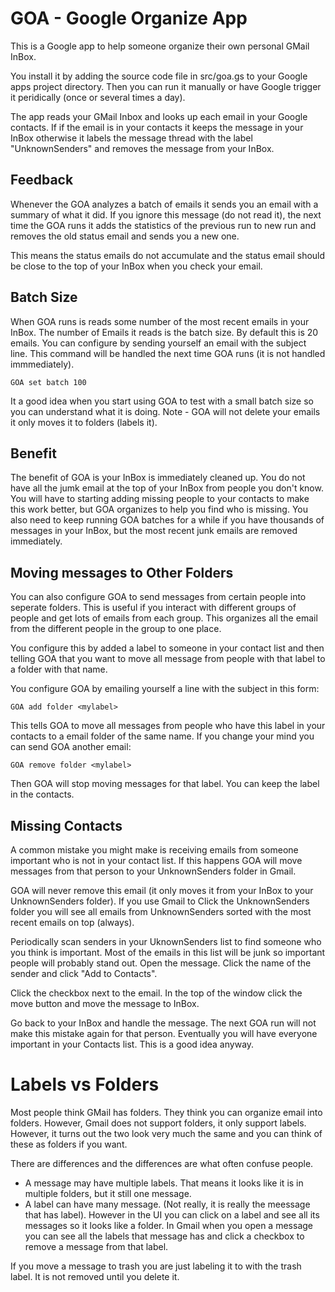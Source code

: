 # GOA - Google Organize App

This is a Google app to help someone organize their own personal GMail InBox.

You install it by adding the source code file in src/goa.gs to your Google apps project directory.
Then you can run it manually or have Google trigger it peridically (once or several times a day).

The app reads your GMail Inbox and looks up each email in your Google contacts. If if the email
is in your contacts it keeps the message in your InBox otherwise it labels the message thread
with the label "UnknownSenders" and removes the message from your InBox.

## Feedback

Whenever the GOA analyzes a batch of emails it sends you an email with a summary
of what it did. If you ignore this message (do not read it), the next time the GOA runs it
adds the statistics of the previous run to new run and removes the old status email and sends
you a new one.

This means the status emails do not accumulate and the status email should be close to the top of your
InBox when you check your email.

## Batch Size

When GOA runs is reads some number of the most recent emails in your InBox. The number
of Emails it reads is the batch size. By default this is 20 emails. You can configure
by sending yourself an email with the subject line. This command will be handled
the next time GOA runs (it is not handled immmediately).

    GOA set batch 100

It a good idea when you start using GOA to test with a small batch size so you can understand
what it is doing. Note - GOA will not delete your emails it only moves it to folders (labels it).

## Benefit

The benefit of GOA is your InBox is immediately cleaned up. You do not have all the
jumk email at the top of your InBox from people you don't know. You will have to
starting adding missing people to your contacts to make this work better, but GOA
organizes to help you find who is missing. You also need to keep running GOA
batches for a while if you have thousands of messages in your InBox, but the
most recent junk emails are removed immediately.

## Moving messages to Other Folders
You can also configure GOA to send messages from certain people into seperate folders.
This is useful if you interact with different groups of people and get lots of emails from
each group. This organizes all the email from the different people in the group to one place.

You configure this by added a label to someone in your contact list and then telling
GOA that you want to move all message from people with that label to a folder with that name.

You configure GOA by emailing yourself a line with the subject in this form:

    GOA add folder <mylabel>

This tells GOA to move all messages from people who have this label in your contacts to a
email folder of the same name. If you change your mind you can send GOA another email:

    GOA remove folder <mylabel>

Then GOA will stop moving messages for that label. You can keep the label in the contacts.

## Missing Contacts

A common mistake you might make is receiving emails from someone important who is not
in your contact list. If this happens GOA will move messages from that person to your
UnknownSenders folder in Gmail.

GOA will never remove this email (it only moves it from your InBox to your UnknownSenders folder).
If you use Gmail to Click the UnknownSenders folder you will see all emails from UnknownSenders
sorted with the most recent emails on top (always).

Periodically scan senders in your UknownSenders list to find someone who you think is important.
Most of the emails in this list will be junk so important people will probably stand out.
Open the message. Click the name of the sender and click "Add to Contacts". 

Click the checkbox next to the email. In the top of the window click the move button and
move the message to InBox.

Go back to your InBox and handle the message. The next GOA run will not make this mistake
again for that person. Eventually you will have everyone important in your Contacts list.
This is a good idea anyway.

# Labels vs Folders

Most people think GMail has folders. They think you can organize email into folders.
However, Gmail does not support folders, it only support labels. However, it turns out
the two look very much the same and you can think of these as folders if you want.

There are differences and the differences are what often confuse people.
* A message may have multiple labels. That means it looks like it is in multiple folders, but it still one message.
* A label can have many message. (Not really, it is really the meessage that has label). However in the UI you can click on a label and see all its messages so it looks like a folder. 
In Gmail when you open a message you can see all the labels that message has and click a checkbox to remove a message from that label.

If you move a message to trash you are just labeling it to with the trash label. It is not removed until you delete it.


    
